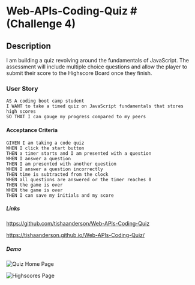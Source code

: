 # Web-APIs-Coding-Quiz # (Challenge 4)

## Description

I am building a quiz revolving around the fundamentals of JavaScript. The assessment will include multiple choice questions and allow the player to submit their score to the Highscore Board once they finish.

### User Story

```
AS A coding boot camp student
I WANT to take a timed quiz on JavaScript fundamentals that stores high scores
SO THAT I can gauge my progress compared to my peers
```

#### Acceptance Criteria

```
GIVEN I am taking a code quiz
WHEN I click the start button
THEN a timer starts and I am presented with a question
WHEN I answer a question
THEN I am presented with another question
WHEN I answer a question incorrectly
THEN time is subtracted from the clock
WHEN all questions are answered or the timer reaches 0
THEN the game is over
WHEN the game is over
THEN I can save my initials and my score
```

##### Links

https://github.com/tishaanderson/Web-APIs-Coding-Quiz

https://tishaanderson.github.io/Web-APIs-Coding-Quiz/

##### Demo

![Quiz Home Page](quiz-game-home.png)

![Highscores Page](highscores-page.png)